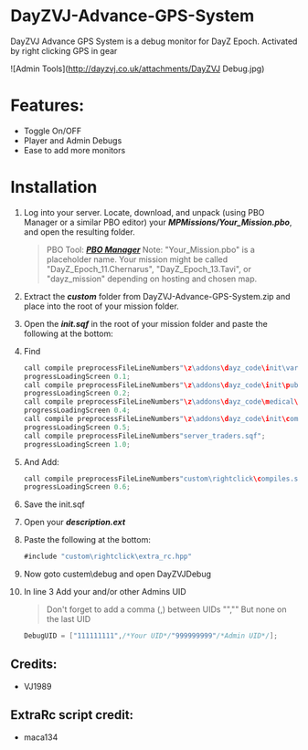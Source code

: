 DayZVJ-Advance-GPS-System
=========================

DayZVJ Advance GPS System is a debug monitor for DayZ Epoch. Activated by right clicking GPS in gear 

![Admin Tools](http://dayzvj.co.uk/attachments/DayZVJ Debug.jpg)

# Features:
* Toggle On/OFF
* Player and Admin Debugs
* Ease to add more monitors

# Installation

1. Log into your server. Locate, download, and unpack (using PBO Manager or a similar PBO editor) your ***MPMissions/Your_Mission.pbo***, and open the resulting folder.
 	> PBO Tool: ***[PBO Manager](http://www.armaholic.com/page.php?id=16369)***
	> Note: "Your_Mission.pbo" is a placeholder name. Your mission might be called "DayZ_Epoch_11.Chernarus", "DayZ_Epoch_13.Tavi", or "dayz_mission" depending on hosting and chosen map.

1. Extract the ***custom*** folder from DayZVJ-Advance-GPS-System.zip and place into the root of your mission folder.
1. Open the ***init.sqf*** in the root of your mission folder and paste the following at the bottom:

1. Find
	~~~~java
	call compile preprocessFileLineNumbers"\z\addons\dayz_code\init\variables.sqf";
	progressLoadingScreen 0.1;
	call compile preprocessFileLineNumbers"\z\addons\dayz_code\init\publicEH.sqf";
	progressLoadingScreen 0.2;
	call compile preprocessFileLineNumbers"\z\addons\dayz_code\medical\setup_functions_med.sqf";
	progressLoadingScreen 0.4;
	call compile preprocessFileLineNumbers"\z\addons\dayz_code\init\compiles.sqf";
	progressLoadingScreen 0.5;
	call compile preprocessFileLineNumbers"server_traders.sqf";
	progressLoadingScreen 1.0;
	~~~~

1. And Add:

	~~~~java
	call compile preprocessFileLineNumbers"custom\rightclick\compiles.sqf";
	progressLoadingScreen 0.6;
	~~~~

1. Save the init.sqf
1. Open your ***description.ext***
1. Paste the following at the bottom:

    ~~~~java
    #include "custom\rightclick\extra_rc.hpp"
    ~~~~
	
1. Now goto custem\debug and open DayZVJDebug

1. In line 3 Add your and/or other Admins UID

  	> Don't forget to add a comma (,) between UIDs "","" But none on the last UID
    ~~~~java
    DebugUID = ["111111111",/*Your UID*/"999999999"/*Admin UID*/];
    ~~~~

## Credits:
* VJ1989

## ExtraRc script credit:
* maca134
